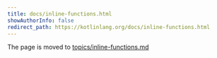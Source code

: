 ```yaml
---
title: docs/inline-functions.html
showAuthorInfo: false
redirect_path: https://kotlinlang.org/docs/inline-functions.html
---
```


The page is moved to [topics/inline-functions.md](docs/topics/inline-functions.md)
